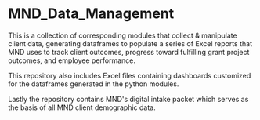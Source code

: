 # MND_Data_Management

This is a collection of corresponding modules that collect & manipulate client data, 
generating dataframes to populate a series of Excel reports that MND uses to track 
client outcomes, progress toward fulfilling grant project outcomes, and employee performance.

This repository also includes Excel files containing dashboards customized for the dataframes 
generated in the python modules.

Lastly the repository contains MND's digital intake packet which serves as the basis of all 
MND client demographic data.
